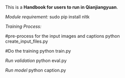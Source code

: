 This is a **Handbook for users to run in Qianjiangyuan**.

*Module requirement:*
sudo pip install nltk

*Training Process:*

#pre-process for the input images and captions
python create_input_files.py

#Do the training
python train.py

*Run validation*
python eval.py

*Run model*
python caption.py

